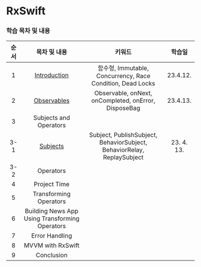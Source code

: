 # RxSwift

### 학습 목차 및 내용

| 순서 |                         목차 및 내용                         |                            키워드                            |   학습일   |
| :--: | :----------------------------------------------------------: | :----------------------------------------------------------: | :--------: |
|  1   | [Introduction](https://inframince.notion.site/1-Introduction-cbe331288203455a9b6d5aa7c2b296bf) |  함수형, Immutable, Concurrency, Race Condition, Dead Locks  |  23.4.12.  |
|  2   | [Observables](https://inframince.notion.site/2-Observable-2ee26410da7e4ea6a4eaf8d510f9ce78) |     Observable, onNext, onCompleted, onError, DisposeBag     |  23.4.13.  |
|  3   |                    Subjects and Operators                    |                                                              |            |
| 3-1  | [Subjects](https://inframince.notion.site/3-Subjects-and-Operators-83bb3f94165747aba541b2cac67a45db) | Subject, PublishSubject, BehaviorSubject, BehaviorRelay, ReplaySubject | 23. 4. 13. |
| 3-2  |                          Operators                           |                                                              |            |
|  4   |                         Project Time                         |                                                              |            |
|  5   |                    Transforming Operators                    |                                                              |            |
|  6   |        Building News App Using Transforming Operators        |                                                              |            |
|  7   |                        Error Handling                        |                                                              |            |
|  8   |                      MVVM with RxSwift                       |                                                              |            |
|  9   |                          Conclusion                          |                                                              |            |